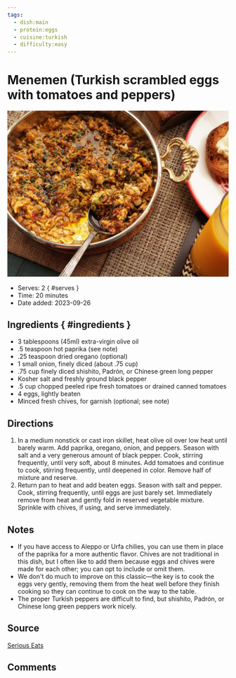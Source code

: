 ```yaml
---
tags:
  - dish:main
  - protein:eggs
  - cuisine:turkish
  - difficulty:easy
---
```

# Menemen (Turkish scrambled eggs with tomatoes and peppers)

![Recipe picture](../images/menemen_turkish_scrambled-0.png)

- Serves: 2
{ #serves }
- Time: 20 minutes
- Date added: 2023-09-26

## Ingredients { #ingredients }

- 3 tablespoons (45ml) extra-virgin olive oil
- .5 teaspoon hot paprika (see note)
- .25 teaspoon dried oregano (optional)
- 1 small onion, finely diced (about .75 cup)
- .75 cup finely diced shishito, Padrón, or Chinese green long pepper
- Kosher salt and freshly ground black pepper
- .5 cup chopped peeled ripe fresh tomatoes or drained canned tomatoes
- 4 eggs, lightly beaten
- Minced fresh chives, for garnish (optional; see note)

## Directions

1. In a medium nonstick or cast iron skillet, heat olive oil over low heat until barely warm. Add paprika, oregano, onion, and peppers. Season with salt and a very generous amount of black pepper. Cook, stirring frequently, until very soft, about 8 minutes. Add tomatoes and continue to cook, stirring frequently, until deepened in color. Remove half of mixture and reserve.
2. Return pan to heat and add beaten eggs. Season with salt and pepper. Cook, stirring frequently, until eggs are just barely set. Immediately remove from heat and gently fold in reserved vegetable mixture. Sprinkle with chives, if using, and serve immediately.

## Notes

- If you have access to Aleppo or Urfa chilies, you can use them in place of the paprika for a more authentic flavor. Chives are not traditional in this dish, but I often like to add them because eggs and chives were made for each other; you can opt to include or omit them.
- We don't do much to improve on this classic—the key is to cook the eggs very gently, removing them from the heat well before they finish cooking so they can continue to cook on the way to the table.
- The proper Turkish peppers are difficult to find, but shishito, Padrón, or Chinese long green peppers work nicely.

## Source

[Serious Eats](https://www.seriouseats.com/recipes/2014/09/menemen-turkish-style-scrambled-eggs-tomatoes-chilies-recipe.html)

## Comments
